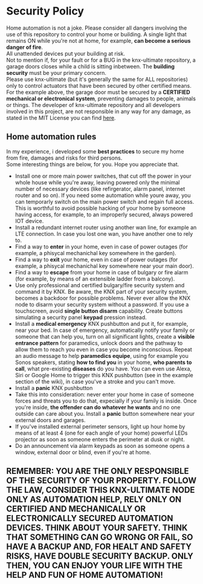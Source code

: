 # Security Policy

Home automation is not a joke. Please consider all dangers involving the use of this repository to control your home or building.
A single light that remains ON while you're not at home, for example, **can become a serious danger of fire**.<br/>
All unattended devices put your building at risk.<br/>
Not to mention if, for your fault or for a BUG in the knx-ultimate repository, a garage doors closes while a child is sitting inbetween.
The **building security** must be your primary concern.<br/>
Please use knx-ultimate (but it's generally the same for ALL repositories) only to control actuators that have been secured by other certified means.<br/>
For the example above, the garage door must be secured by a **CERTIFIED mechanical or electronical system**, preventing damages to people, animals or things.
The developer of knx-ultimate repository and all developers involved in this project, are not responsible in any way for any damage, as stated in the MIT License you can find [here](https://github.com/Supergiovane/node-red-contrib-knx-ultimate/blob/master/LICENSE).<br/>


## Home automation rules

In my experience, i developed some **best practices** to secure my home from fire, damages and risks for third persons.<br/>
Some interesting things are below, for you. Hope you appreciate that.<br/>

* Install one or more main power switches, that cut off the power in your whole house while you're away, leaving powered only the minimal number of necessary devices (like refirgerator, alarm panel, internet router and so on). If you need some automation while youre away, you can temporarly switch on the main power switch and regain full access. This is worthful to avoid possible hacking of your home by someone having access, for example, to an improperly secured, always powered IOT device.
* Install a redundant internet router using another wan line, for example an LTE connection. In case you lost one wan, you have another one to rely to.
* Find a way to **enter** in your home, even in case of power outages (for example, a phisycal mechanichal key somewhere in the garden).
* Find a way to **exit** your home, even in case of power outages (for example, a phisycal mechanichal key somewhere near your main door).
* Find a way to **escape** from your home in case of bulgary or fire alarm (for example, by means of an extensible ladder from a balcony).
* Use only professional and certified bulgary/fire security system and command it by KNX. Be aware, the KNX part of your security system, becomes a backdoor for possible problems. Never ever allow the KNX node to disarm your security system without a password. If you use a touchscreen, avoid **single button disarm** capability. Create buttons simulating a security panel **keypad** pression instead.
* Install a **medical emergency** KNX pushbutton and put it, for example, near your bed. In case of emergency, automatically notify your family or someone that can help you, turn on all significant lights, create a **visible entrance pattern** for paramedics, unlock doors and the pathway to allow them to reach you even in case you become inconscious. Repeat an audio message to help **paramedics equipe**, using for example you Sonos speakers, stating **how to find you** in your home, **who parents to call**, what pre-existing **diseases** do you have. You can even use Alexa, Siri or Google Home to trigger this KNX pushbutton (see in the example section of the wiki), in case you've a stroke and you can't move.
* Install a **panic** KNX pushbutton
* Take this into consideration: never enter your home in case of someone forces and threats you to do that, expecially if your family is inside. Once you're inside, **the offender can do whatever he wants** and no one outside can care about you. Install a **panic** button somewhere near your external doors and garages.
* If you've installed external perimeter sensors, light up hour home by means of at least 4 (one for each angle of your home) powerful LEDs projector as soon as someone enters the perimeter at dusk or night.
* Do an announcement via alarm keypads as soon as someone opens a window, external door or blind, even if you're at home.



## REMEMBER: YOU ARE THE ONLY RESPONSIBLE OF THE SECURITY OF YOUR PROPERTY. FOLLOW THE LAW, CONSIDER THIS KNX-ULTIMATE NODE ONLY AS AUTOMATION HELP, RELY ONLY ON CERTIFIED AND MECHANICALLY OR ELECTRONICALLY SECURED AUTOMATION DEVICES. THINK ABOUT YOUR SAFETY. THINK THAT SOMETHING CAN GO WRONG OR FAIL, SO HAVE A BACKUP AND, FOR HEALT AND SAFETY RISKS, HAVE DOUBLE SECURITY BACKUP. ONLY THEN, YOU CAN ENJOY YOUR LIFE WITH THE HELP AND FUN OF HOME AUTOMATION!
